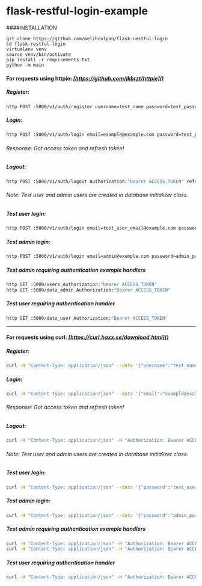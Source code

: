 # flask-restful-login-example

####INSTALLATION

```
git clone https://github.com/melihcolpan/flask-restful-login
cd flask-restful-login
virtualenv venv
source venv/bin/activate
pip install -r requirements.txt
python -m main
```

#### For requests using httpie: *[https://github.com/jkbrzt/httpie]()*

##### Register:

```sh
http POST :5000/v1/auth/register username=test_name password=test_password email=example@example.com
```

##### Login:

```sh
http POST :5000/v1/auth/login email=example@example.com password=test_password
```

###### Response: Got access token and refresh token!

##### Logout:

```sh
http POST :5000/v1/auth/logout Authorization:"bearer ACCESS_TOKEN" refresh_token=REFRESH_TOKEN
```

###### Note: Test user and admin users are created in database initializer class.

##### Test user login: 

```sh
http POST :5000/v1/auth/login email=test_user_email@example.com password=test_user_pass
```

##### Test admin login: 

```sh
http POST :5000/v1/auth/login email=admin@example.com password=admin_pass
```

##### Test admin requiring authentication example handlers

```sh
http GET :5000/users Authorization:"bearer ACCESS_TOKEN"
http GET :5000/data_admin Authorization:"Bearer ACCESS_TOKEN"
```

##### Test user requiring authentication handler

```sh
http GET :5000/data_user Authorization:"Bearer ACCESS_TOKEN"
```


------------------------------------------------------------------------------------------------------------------------


#### For requests using curl: *[https://curl.haxx.se/download.html]()*

##### Register:

```sh
curl -H "Content-Type: application/json" --data '{"username":"test_name","password":"test_password", "email":"example@example.com"}' http://localhost:5000/v1/auth/register
```

##### Login:

```sh
curl -H "Content-Type: application/json" --data '{"email":"example@example.com", "password":"test_password"}' http://localhost:5000/v1/auth/login
```

###### Response: Got access token and refresh token!

##### Logout:

```sh
curl -H "Content-Type: application/json" -H "Authorization: Bearer ACCESS_TOKEN" --data '{"refresh_token":"REFRESH_TOKEN"}' http://localhost:5000/v1/auth/logout
```

###### Note: Test user and admin users are created in database initializer class.

##### Test user login: 

```sh
curl -H "Content-Type: application/json" --data '{"password":"test_user_pass", "email":"test_user_email@example.com"}' http://localhost:5000/v1/auth/login
```

##### Test admin login: 

```sh
curl -H "Content-Type: application/json" --data '{"password":"admin_pass", "email":"admin@example.com"}' http://localhost:5000/v1/auth/login
```

##### Test admin requiring authentication example handlers

```sh
curl -H "Content-Type: application/json" -H "Authorization: Bearer ACCESS_TOKEN" http://localhost:5000/users
curl -H "Content-Type: application/json" -H "Authorization: Bearer ACCESS_TOKEN" http://localhost:5000/data_admin
```

##### Test user requiring authentication handler

```sh
curl -H "Content-Type: application/json" -H "Authorization: Bearer ACCESS_TOKEN" http://localhost:5000/data_user
```
